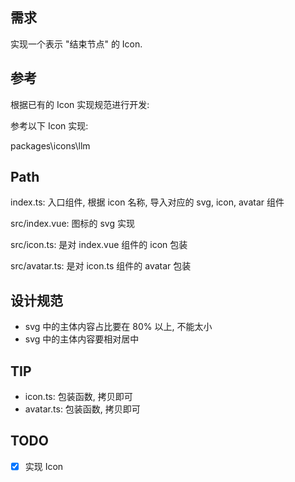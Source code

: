 ## 需求

实现一个表示 "结束节点" 的 Icon.

## 参考

根据已有的 Icon 实现规范进行开发:

参考以下 Icon 实现:

packages\icons\llm

## Path

index.ts: 入口组件, 根据 icon 名称, 导入对应的 svg, icon, avatar 组件

src/index.vue: 图标的 svg 实现

src/icon.ts: 是对 index.vue 组件的 icon 包装

src/avatar.ts: 是对 icon.ts 组件的 avatar 包装

## 设计规范

+ svg 中的主体内容占比要在 80% 以上, 不能太小
+ svg 中的主体内容要相对居中

## TIP

+ icon.ts: 包装函数, 拷贝即可
+ avatar.ts: 包装函数, 拷贝即可

## TODO

- [x] 实现 Icon
